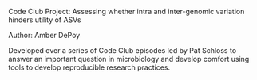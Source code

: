 Code Club Project: Assessing whether intra and inter-genomic variation hinders utility of ASVs

Author: Amber DePoy

Developed over a series of Code Club episodes led by Pat Schloss to answer an important question in microbiology and
develop comfort using tools to develop reproducible research practices. 

